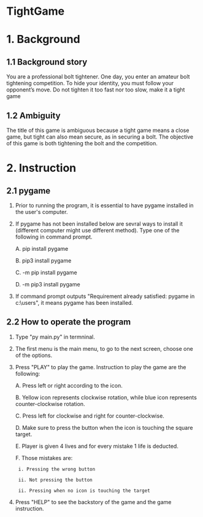 # TightGame

# 1. Background

## 1.1 Background story

You are a professional bolt tightener. One day, you enter an amateur bolt tightening competition. To hide your identity, you must follow your opponent’s move.  Do not tighten it too fast nor too slow, make it a tight game 

## 1.2 Ambiguity

The title of this game is ambiguous because a tight game means a close game, but tight can also mean secure, as in securing a bolt. The objective of this game is both tightening the bolt and the competition.

# 2. Instruction

## 2.1 pygame
1. Prior to running the program, it is essential to have pygame installed in the user's computer.
2. If pygame has not been installed below are sevral ways to install it (different computer might use different method). Type one of the following in command prompt.
    
    A. pip install pygame
    
    B. pip3 install pygame
    
    C. -m pip install pygame
    
    D. -m pip3 install pygame

3. If command prompt outputs "Requirement already satisfied: pygame in c:\users\", it means pygame has been installed.

## 2.2 How to operate the program
1. Type "py main.py" in termninal.
2. The first menu is the main menu, to go to the next screen, choose one of the options.
3. Press "PLAY" to play the game. Instruction to play the game are the following:

    A. Press left or right according to the icon.
    
    B. Yellow icon represents clockwise rotation, while blue icon represents counter-clockwise rotation.
    
    C. Press left for clockwise and right for counter-clockwise.
    
    D. Make sure to press the button when the icon is touching the square target.
    
    E. Player is given 4 lives and for every mistake 1 life is deducted.
    
    F. Those mistakes are:
    
        i. Pressing the wrong button
        
        ii. Not pressing the button
        
        ii. Pressing when no icon is touching the target
    
    
5. Press "HELP" to see the backstory of the game and the game instruction. 

